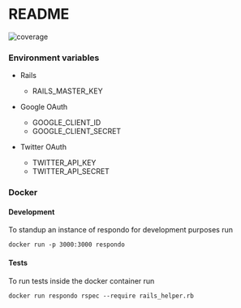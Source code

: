 # README

![coverage](https://gitlab.com/matteeyah/respondo/badges/master/coverage.svg)

### Environment variables

- Rails
  - RAILS_MASTER_KEY

- Google OAuth
    - GOOGLE_CLIENT_ID
    - GOOGLE_CLIENT_SECRET

- Twitter OAuth
    - TWITTER_API_KEY
    - TWITTER_API_SECRET

### Docker

#### Development

To standup an instance of respondo for development purposes run

```
docker run -p 3000:3000 respondo
```

#### Tests

To run tests inside the docker container run

```
docker run respondo rspec --require rails_helper.rb
```
